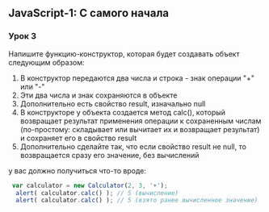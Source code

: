 ## JavaScript-1: С самого начала

### Урок 3
Напишите функцию-конструктор, которая будет создавать объект следующим образом:
1. В конструктор передаются два числа и строка - знак операции "+" или "-"
2. Эти два числа и знак сохраняются в объекте
3. Дополнительно есть свойство result, изначально null
4. В конструкторе у объекта создается метод calc(), который возвращает результат применения операции к сохраненным числам (по-простому: складывает или вычитает их и возвращает результат) и сохраняет его в свойство result
5. Дополнительно сделайте так, что если свойство result не null, то возвращается сразу его значение, без вычислений


у вас должно получиться что-то вроде:

```js
 var calculator = new Calculator(2, 3, '+');
  alert( calculator.calc() ); // 5 (вычисление)
  alert( calculator.calc() ); // 5 (взято ранее вычисленное значение)
```